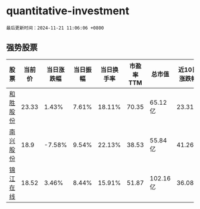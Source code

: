 # quantitative-investment

`最后更新时间：2024-11-21 11:06:06 +0800`

## 强势股票

|股票|当前价|当日涨跌幅|当日振幅|当日换手率|市盈率TTM|总市值|近10日涨跌幅|
|----|----|----|----|----|----|----|----|
|[和胜股份](https://xueqiu.com/S/SZ002824)|23.33|1.43%|7.61%|18.11%|70.35|65.12亿|23.31%|
|[南兴股份](https://xueqiu.com/S/SZ002757)|18.9|-7.58%|9.54%|22.13%|38.53|55.84亿|41.26%|
|[锦江在线](https://xueqiu.com/S/SH600650)|18.52|3.46%|8.44%|15.91%|51.87|102.16亿|36.08%|
